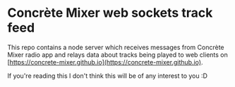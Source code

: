 # Concrète Mixer web sockets track feed

This repo contains a node server which receives messages from Concrète Mixer radio app and relays data about tracks being played to web clients on [https://concrete-mixer.github.io](https://concrete-mixer.github.io).

If you're reading this I don't think this will be of any interest to you :D
